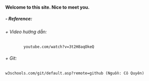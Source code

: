 #### Welcome to this site. Nice to meet you.

##### - Reference:

###### + Video hướng dẫn:
            youtube.com/watch?v=3t2H8aqOkeQ

###### + Git:
``` w3schools.com/git/default.asp?remote=github (Nguồn: Cô Quyên) ```

